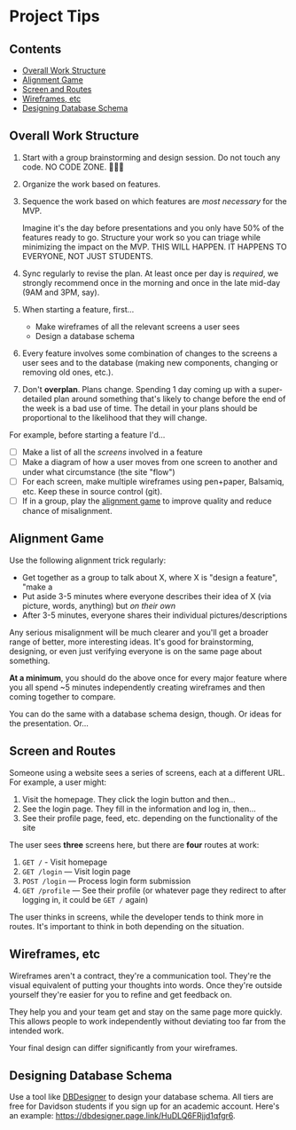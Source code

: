 # Project Tips

## Contents <!-- omit in toc -->

- [Overall Work Structure](#Overall-Work-Structure)
- [Alignment Game](#Alignment-Game)
- [Screen and Routes](#Screen-and-Routes)
- [Wireframes, etc](#Wireframes-etc)
- [Designing Database Schema](#Designing-Database-Schema)

## Overall Work Structure

1. Start with a group brainstorming and design session. Do not touch any code. NO CODE ZONE. 🚨🚨🚨
1. Organize the work based on features.
1. Sequence the work based on which features are *most necessary* for the MVP.

   Imagine it's the day before presentations and you only have 50% of the features ready to go. Structure your work so you can triage while minimizing the impact on the MVP. THIS WILL HAPPEN. IT HAPPENS TO EVERYONE, NOT JUST STUDENTS.
1. Sync regularly to revise the plan. At least once per day is *required*, we strongly recommend once in the morning and once in the late mid-day (9AM and 3PM, say).
1. When starting a feature, first...
   - Make wireframes of all the relevant screens a user sees
   - Design a database schema
1. Every feature involves some combination of changes to the screens a user sees and to the database (making new components, changing or removing old ones, etc.).
1. Don't **overplan**. Plans change. Spending 1 day coming up with a super-detailed plan around something that's likely to change before the end of the week is a bad use of time. The detail in your plans should be proportional to the likelihood that they will change.

For example, before starting a feature I'd...

- [ ] Make a list of all the *screens* involved in a feature
- [ ] Make a diagram of how a user moves from one screen to another and under what circumstance (the site "flow")
- [ ] For each screen, make multiple wireframes using pen+paper, Balsamiq, etc. Keep these in source control (git).
- [ ] If in a group, play the [alignment game](#Alignment-Game) to improve quality and reduce chance of misalignment.

## Alignment Game

Use the following alignment trick regularly:

- Get together as a group to talk about X, where X is "design a feature", "make a
- Put aside 3-5 minutes where everyone describes their idea of X (via picture, words, anything) but *on their own*
- After 3-5 minutes, everyone shares their individual pictures/descriptions

Any serious misalignment will be much clearer and you'll get a broader range of better, more interesting ideas. It's good for brainstorming, designing, or even just verifying everyone is on the same page about something.

**At a minimum**, you should do the above once for every major feature where you all spend ~5 minutes independently creating wireframes and then coming together to compare.

You can do the same with a database schema design, though. Or ideas for the presentation. Or...

## Screen and Routes

Someone using a website sees a series of screens, each at a different URL. For example, a user might:

1. Visit the homepage. They click the login button and then...
1. See the login page. They fill in the information and log in, then...
1. See their profile page, feed, etc. depending on the functionality of the site

The user sees **three** screens here, but there are **four** routes at work:

1. `GET /` - Visit homepage
1. `GET /login` — Visit login page
1. `POST /login` — Process login form submission
1. `GET /profile` — See their profile (or whatever page they redirect to after logging in, it could be `GET /` again)

The user thinks in screens, while the developer tends to think more in routes. It's important to think in both depending on the situation.

## Wireframes, etc

Wireframes aren't a contract, they're a communication tool. They're the visual equivalent of putting your thoughts into words. Once they're outside yourself they're easier for you to refine and get feedback on.

They help you and your team get and stay on the same page more quickly. This allows people to work independently without deviating too far from the intended work.

Your final design can differ significantly from your wireframes.

## Designing Database Schema

Use a tool like [DBDesigner](https://www.dbdesigner.net/) to design your database schema. All tiers are free for Davidson students if you sign up for an academic account. Here's an example: <https://dbdesigner.page.link/HuDLQ6FRjjd1qfgr6>.
